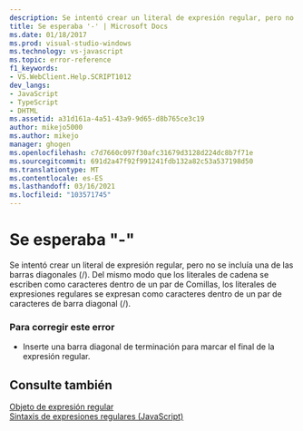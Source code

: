 ```yaml
---
description: Se intentó crear un literal de expresión regular, pero no se incluía una de las barras diagonales (/).
title: Se esperaba '-' | Microsoft Docs
ms.date: 01/18/2017
ms.prod: visual-studio-windows
ms.technology: vs-javascript
ms.topic: error-reference
f1_keywords:
- VS.WebClient.Help.SCRIPT1012
dev_langs:
- JavaScript
- TypeScript
- DHTML
ms.assetid: a31d161a-4a51-43a9-9d65-d8b765ce3c19
author: mikejo5000
ms.author: mikejo
manager: ghogen
ms.openlocfilehash: c7d7660c097f30afc31679d3128d224dc8b7f71e
ms.sourcegitcommit: 691d2a47f92f991241fdb132a82c53a537198d50
ms.translationtype: MT
ms.contentlocale: es-ES
ms.lasthandoff: 03/16/2021
ms.locfileid: "103571745"
---
```

# <a name="expected--"></a>Se esperaba "-"
Se intentó crear un literal de expresión regular, pero no se incluía una de las barras diagonales (/). Del mismo modo que los literales de cadena se escriben como caracteres dentro de un par de Comillas, los literales de expresiones regulares se expresan como caracteres dentro de un par de caracteres de barra diagonal (/).  
  
### <a name="to-correct-this-error"></a>Para corregir este error  
  
- Inserte una barra diagonal de terminación para marcar el final de la expresión regular.  
  
## <a name="see-also"></a>Consulte también  
 [Objeto de expresión regular](https://developer.mozilla.org/docs/Web/JavaScript/Reference/Global_Objects/RegExp)   
 [Sintaxis de expresiones regulares (JavaScript)](/previous-versions/1400241x(v=vs.100))
